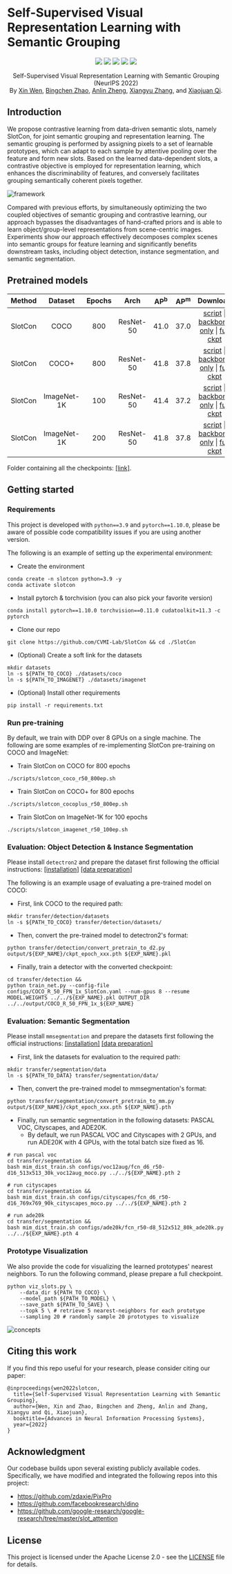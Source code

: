 # Self-Supervised Visual Representation Learning with Semantic Grouping

<p align="center">
    <a href="https://proceedings.neurips.cc/paper_files/paper/2022/hash/6818dcc65fdf3cbd4b05770fb957803e-Abstract-Conference.html"><img src="https://img.shields.io/badge/-NeurIPS%202022-68488b"></a>
    <a href="https://arxiv.org/abs/2205.15288"><img src="https://img.shields.io/badge/arXiv-2205.15288-b31b1b"></a>
    <a href="https://wen-xin.info/slotcon"><img src="https://img.shields.io/badge/Project-Website-blue"></a>
    <a href="https://connecthkuhk-my.sharepoint.com/:f:/g/personal/xwen_connect_hku_hk/Etg2mBDKbFdPgO0W7CX5m94BAVqwX8XLhsLThlMXHIa8hg"><img src="https://img.shields.io/badge/ModelZoo-OneDrive-blue"></a>
  <a href="https://github.com/CVMI-Lab/SlotCon/blob/master/LICENSE"><img src="https://img.shields.io/badge/License-Apache%202.0-blue.svg"></a>
</p>
<p align="center">
	Self-Supervised Visual Representation Learning with Semantic Grouping (NeurIPS 2022)<br>
  By
  <a href="https://wen-xin.info">Xin Wen</a>, 
  <a href="https://bzhao.me/">Bingchen Zhao</a>, 
  <a href="https://dblp.org/pid/208/4164.html">Anlin Zheng</a>, 
  <a href="https://scholar.google.com/citations?user=yuB-cfoAAAAJ">Xiangyu Zhang</a>, and 
  <a href="https://xjqi.github.io/">Xiaojuan Qi</a>.
</p>

## Introduction

We propose contrastive learning from data-driven semantic slots, namely SlotCon, for joint semantic grouping and representation learning. The semantic grouping is performed by assigning pixels to a set of learnable prototypes, which can adapt to each sample by attentive pooling over the feature and form new slots. Based on the learned data-dependent slots, a contrastive objective is employed for representation learning, which enhances the discriminability of features, and conversely facilitates grouping semantically coherent pixels together.

![framework](assets/framework.jpg)

Compared with previous efforts, by simultaneously optimizing the two coupled objectives of semantic grouping and contrastive learning, our approach bypasses the disadvantages of hand-crafted priors and is able to learn object/group-level representations from scene-centric images. Experiments show our approach effectively decomposes complex scenes into semantic groups for feature learning and significantly benefits downstream tasks, including object detection, instance segmentation, and semantic segmentation.

## Pretrained models

|  Method |   Dataset   | Epochs | Arch | AP<sup>b</sup> | AP<sup>m</sup> |                                    Download                                           |
|:-------:|:-----------:|:------:|:----:|:--------------:|:--------------:|:-------------------------------------------------------------------------------------:|
| SlotCon |     COCO    |   800  | ResNet-50 |      41.0      |      37.0      | [script](scripts/slotcon_coco_r50_800ep.sh)     \| [backbone only](https://connecthkuhk-my.sharepoint.com/:u:/g/personal/xwen_connect_hku_hk/EblWkXnjvw1Eo9ZsqbnXeKMBnbv3ckUIE8LHYbIMWXKJMw) \| [full ckpt](https://connecthkuhk-my.sharepoint.com/:u:/g/personal/xwen_connect_hku_hk/EZ0wZDBEZ6tEuhHskPZ_Y6gBSTeaBrQd8qLhwjzRmD6MPQ?e=MSgYg7) |
| SlotCon |    COCO+    |   800  | ResNet-50 |      41.8      |      37.8      | [script](scripts/slotcon_cocoplus_r50_800ep.sh) \| [backbone only](https://connecthkuhk-my.sharepoint.com/:u:/g/personal/xwen_connect_hku_hk/EUyUtld5CnRIpbt8Bv_4Ud4BnNj_IyYidwAigf4kxexkxw?e=Y5pRO5) \| [full ckpt](https://connecthkuhk-my.sharepoint.com/:u:/g/personal/xwen_connect_hku_hk/EeXT7OKwVQdBugtryU8rLXYBRfsfOEfJA-JTH8Spn4yVDw?e=majD4e) |
| SlotCon | ImageNet-1K |   100  | ResNet-50 |      41.4      |      37.2      | [script](scripts/slotcon_imagenet_r50_100ep.sh) \| [backbone only](https://connecthkuhk-my.sharepoint.com/:u:/g/personal/xwen_connect_hku_hk/Ebw3pQE_IqNGtWBxrNRLQvABnrNEJdHjoNH1vHjs0EK2wQ?e=611vSK) \| [full ckpt](https://connecthkuhk-my.sharepoint.com/:u:/g/personal/xwen_connect_hku_hk/EUAAU7QehXhIsK7EjlpcRqMBi_uzxe_8tFcUN7AIVdyFEg?e=SJbYjc) |
| SlotCon | ImageNet-1K |   200  | ResNet-50 |      41.8      |      37.8      | [script](scripts/slotcon_imagenet_r50_200ep.sh) \| [backbone only](https://connecthkuhk-my.sharepoint.com/:u:/g/personal/xwen_connect_hku_hk/ESjXwX7gp9VPsfwoEOfkyPoBre3qt92nCyS9VjgkWJVxDA?e=mnTUef) \| [full ckpt](https://connecthkuhk-my.sharepoint.com/:u:/g/personal/xwen_connect_hku_hk/EZ9bTfGqscZBrRCR9ca8gHoBymN4gCdLGPtYOVy6GXqpfw?e=qWtVud) |

Folder containing all the checkpoints: [\[link\]](https://connecthkuhk-my.sharepoint.com/:f:/g/personal/xwen_connect_hku_hk/Etg2mBDKbFdPgO0W7CX5m94BAVqwX8XLhsLThlMXHIa8hg).
## Getting started

### Requirements

This project is developed with `python==3.9` and `pytorch==1.10.0`, please be aware of possible code compatibility issues if you are using another version.

The following is an example of setting up the experimental environment:

* Create the environment
```shell script
conda create -n slotcon python=3.9 -y
conda activate slotcon
```

* Install pytorch & torchvision (you can also pick your favorite version)
```shell script
conda install pytorch==1.10.0 torchvision==0.11.0 cudatoolkit=11.3 -c pytorch
```

* Clone our repo
```shell script
git clone https://github.com/CVMI-Lab/SlotCon && cd ./SlotCon
```

* (Optional) Create a soft link for the datasets
```shell script
mkdir datasets
ln -s ${PATH_TO_COCO} ./datasets/coco
ln -s ${PATH_TO_IMAGENET} ./datasets/imagenet
```

* (Optional) Install other requirements
```shell script
pip install -r requirements.txt
```

### Run pre-training
By default, we train with DDP over 8 GPUs on a single machine. The following are some examples of re-implementing SlotCon pre-training on COCO and ImageNet:

* Train SlotCon on COCO for 800 epochs
```shell script
./scripts/slotcon_coco_r50_800ep.sh
```

* Train SlotCon on COCO+ for 800 epochs
```shell script
./scripts/slotcon_cocoplus_r50_800ep.sh
```

* Train SlotCon on ImageNet-1K for 100 epochs
```shell script
./scripts/slotcon_imagenet_r50_100ep.sh
```

### Evaluation: Object Detection & Instance Segmentation

Please install `detectron2` and prepare the dataset first following the official instructions: [\[installation\]](https://detectron2.readthedocs.io/en/latest/tutorials/install.html) [\[data preparation\]](https://detectron2.readthedocs.io/en/latest/tutorials/builtin_datasets.html)

The following is an example usage of evaluating a pre-trained model on COCO:

* First, link COCO to the required path:
```shell script
mkdir transfer/detection/datasets
ln -s ${PATH_TO_COCO} transfer/detection/datasets/
```

* Then, convert the pre-trained model to detectron2's format:
```shell script
python transfer/detection/convert_pretrain_to_d2.py output/${EXP_NAME}/ckpt_epoch_xxx.pth ${EXP_NAME}.pkl
```

* Finally, train a detector with the converted checkpoint:
```shell script
cd transfer/detection &&
python train_net.py --config-file configs/COCO_R_50_FPN_1x_SlotCon.yaml --num-gpus 8 --resume MODEL.WEIGHTS ../../${EXP_NAME}.pkl OUTPUT_DIR ../../output/COCO_R_50_FPN_1x_${EXP_NAME}
```

### Evaluation: Semantic Segmentation

Please install `mmsegmentation` and prepare the datasets first following the official instructions: [\[installation\]](https://mmsegmentation.readthedocs.io/en/latest/get_started.html#installation) [\[data preparation\]](https://mmsegmentation.readthedocs.io/en/latest/dataset_prepare.html)

* First, link the datasets for evaluation to the required path:
```shell script
mkdir transfer/segmentation/data
ln -s ${PATH_TO_DATA} transfer/segmentation/data/
```

* Then, convert the pre-trained model to mmsegmentation's format:
```shell script
python transfer/segmentation/convert_pretrain_to_mm.py output/${EXP_NAME}/ckpt_epoch_xxx.pth ${EXP_NAME}.pth
```

* Finally, run semantic segmentation in the following datasets: PASCAL VOC, Cityscapes, and ADE20K. 
    * By default, we run PASCAL VOC and Cityscapes with 2 GPUs, and run ADE20K with 4 GPUs, with the total batch size fixed as 16.
```shell script
# run pascal voc
cd transfer/segmentation &&
bash mim_dist_train.sh configs/voc12aug/fcn_d6_r50-d16_513x513_30k_voc12aug_moco.py ../../${EXP_NAME}.pth 2
```

```shell script
# run cityscapes
cd transfer/segmentation &&
bash mim_dist_train.sh configs/cityscapes/fcn_d6_r50-d16_769x769_90k_cityscapes_moco.py ../../${EXP_NAME}.pth 2
```

```shell script
# run ade20k
cd transfer/segmentation &&
bash mim_dist_train.sh configs/ade20k/fcn_r50-d8_512x512_80k_ade20k.py ../../${EXP_NAME}.pth 4
```
### Prototype Visualization

We also provide the code for visualizing the learned prototypes' nearest neighbors.
To run the following command, please prepare a full checkpoint.

```shell script
python viz_slots.py \
    --data_dir ${PATH_TO_COCO} \
    --model_path ${PATH_TO_MODEL} \
    --save_path ${PATH_TO_SAVE} \
    --topk 5 \ # retrieve 5 nearest-neighbors for each prototype
    --sampling 20 # randomly sample 20 prototypes to visualize
```

![concepts](assets/concepts.jpg)

## Citing this work

If you find this repo useful for your research, please consider citing our paper:

```
@inproceedings{wen2022slotcon,
  title={Self-Supervised Visual Representation Learning with Semantic Grouping},
  author={Wen, Xin and Zhao, Bingchen and Zheng, Anlin and Zhang, Xiangyu and Qi, Xiaojuan},
  booktitle={Advances in Neural Information Processing Systems},
  year={2022}
}
```

## Acknowledgment

Our codebase builds upon several existing publicly available codes. Specifically, we have modified and integrated the following repos into this project:

* https://github.com/zdaxie/PixPro
* https://github.com/facebookresearch/dino
* https://github.com/google-research/google-research/tree/master/slot_attention

## License
This project is licensed under the Apache License 2.0 - see the [LICENSE](LICENSE) file for details.
